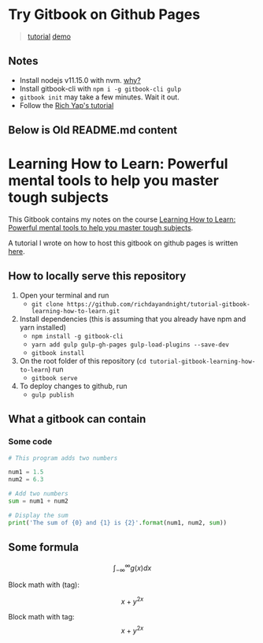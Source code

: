 # Try Gitbook on Github Pages

> [tutorial](https://medium.com/@richdayandnight/simple-tutorial-on-hosting-your-gitbook-documentation-on-github-pages-bonus-with-gitbook-editor-f27f60d5d408)
> [demo](https://shrekuu.github.io/try-gitbook-on-github-pages/)

## Notes

- Install nodejs v11.15.0 with nvm. [why?](https://github.com/isaacs/node-graceful-fs/issues/192)
- Install gitbook-cli with `npm i -g gitbook-cli gulp`
- `gitbook init` may take a few minutes. Wait it out.
- Follow the [Rich Yap's tutorial](https://medium.com/@richdayandnight/simple-tutorial-on-hosting-your-gitbook-documentation-on-github-pages-bonus-with-gitbook-editor-f27f60d5d408)

## Below is Old README.md content

# Learning How to Learn: Powerful mental tools to help you master tough subjects

This Gitbook contains my notes on the course [Learning How to Learn: Powerful mental tools to help you master tough subjects](https://www.coursera.org/learn/learning-how-to-learn).

A tutorial I wrote on how to host this gitbook on github pages is written [here](https://medium.com/@richdayandnight/simple-tutorial-on-hosting-your-gitbook-documentation-on-github-pages-bonus-with-gitbook-editor-f27f60d5d408?postPublishedType=initial).

## How to locally serve this repository

1. Open your terminal and run
    - `git clone https://github.com/richdayandnight/tutorial-gitbook-learning-how-to-learn.git`
2. Install dependencies (this is assuming that you already have npm and yarn installed)
    - `npm install -g gitbook-cli`
    - `yarn add gulp gulp-gh-pages gulp-load-plugins --save-dev`
    - `gitbook install`
3. On the root folder of this repository (`cd tutorial-gitbook-learning-how-to-learn`) run
    - `gitbook serve`
4. To deploy changes to github, run
    - `gulp publish`

## What a gitbook can contain

### Some code

```python
# This program adds two numbers

num1 = 1.5
num2 = 6.3

# Add two numbers
sum = num1 + num2

# Display the sum
print('The sum of {0} and {1} is {2}'.format(num1, num2, sum))
```

## Some formula

$$
\int_{-\infty}^\infty g(x) dx
$$

Block math with (tag):

$$
\tag{a.1} x+y^{2x}
$$

Block math with tag:
$$
\tag{a.2} x+y^{2x}
$$
